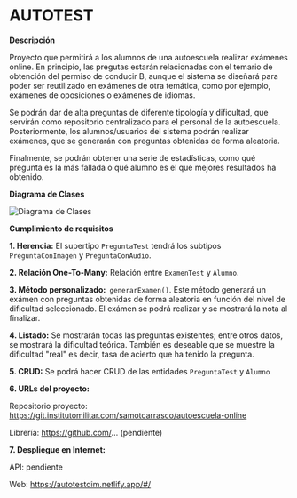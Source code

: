 # AUTOTEST

**Descripción**

Proyecto que permitirá a los alumnos de una autoescuela realizar exámenes online. En principio, las pregutas estarán relacionadas con el temario de obtención del permiso de conducir B, aunque el sistema se diseñará para poder ser reutilizado en exámenes de otra temática, como por ejemplo, exámenes de oposiciones o exámenes de idiomas.

Se podrán dar de alta preguntas de diferente tipología y dificultad, que servirán como repositorio centralizado para el personal de la autoescuela. 
Posteriormente, los alumnos/usuarios del sistema podrán realizar exámenes, que se generarán con preguntas obtenidas de forma aleatoria.

Finalmente, se podrán obtener una serie de estadísticas, como qué pregunta es la más fallada o qué alumno es el que mejores resultados ha obtenido.

**Diagrama de Clases**

![Diagrama de Clases](https://git.institutomilitar.com/samotcarrasco/autoescuela-online/-/wikis/img/Diagrama_de_Clases.png)

**Cumplimiento de requisitos**


**1. Herencia:** El supertipo `PreguntaTest` tendrá los subtipos `PreguntaConImagen` y `PreguntaConAudio`.

**2. Relación One-To-Many:** Relación entre `ExamenTest` y `Alumno`.

**3. Método personalizado:**` generarExamen()`. Este método generará un exámen con preguntas obtenidas de forma aleatoria en función del nivel de dificultad seleccionado. El exámen se podrá realizar y se mostrará la nota al finalizar.

**4. Listado:** Se mostrarán todas las preguntas existentes; entre otros datos, se mostrará la dificultad teórica. También es deseable que se muestre la dificultad "real" es decir, tasa de acierto que ha tenido la pregunta.

**5. CRUD:** Se podrá hacer CRUD de las entidades `PreguntaTest` y `Alumno`

**6. URLs del proyecto:**

Repositorio proyecto: https://git.institutomilitar.com/samotcarrasco/autoescuela-online

Librería: https://github.com/... (pendiente)


**7. Despliegue en Internet:**

API: pendiente

Web: https://autotestdim.netlify.app/#/







